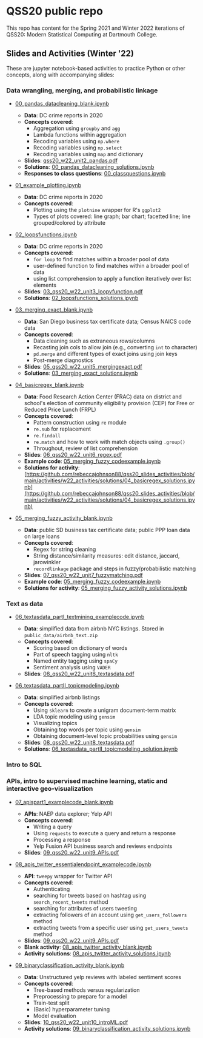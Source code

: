# QSS20 public repo

This repo has content for the Spring 2021 and Winter 2022 iterations of QSS20: Modern Statistical Computing at Dartmouth College.

## Slides and Activities (Winter '22)

These are jupyter notebook-based activities to practice Python or other concepts, along with accompanying slides:

### Data wrangling, merging, and probabilistic linkage

- [00_pandas_datacleaning_blank.ipynb](https://github.com/rebeccajohnson88/qss20_slides_activities/blob/main/activities/w22_activities/00_pandas_datacleaning_blank.ipynb)
  - **Data**: DC crime reports in 2020
  - **Concepts covered**:
    - Aggregation using `groupby` and `agg`
    - Lambda functions within aggregation
    - Recoding variables using `np.where`
    - Recoding variables using `np.select`
    - Recoding variables using `map` and dictionary
  - **Slides**: [qss20_w22_unit2_pandas.pdf](https://github.com/rebeccajohnson88/qss20_slides_activities/blob/main/slides/w22_slides/qss20_w22_unit2_pandas.pdf)
  - **Solutions**: [00_pandas_datacleaning_solutions.ipynb](https://github.com/rebeccajohnson88/qss20_slides_activities/blob/main/activities/w22_activities/solutions/00_pandas_datacleaning_solutions.ipynb)
  - **Responses to class questions**: [00_classquestions.ipynb](https://github.com/rebeccajohnson88/qss20_slides_activities/blob/main/activities/w22_activities/00_classquestions.ipynb)

- [01_example_plotting.ipynb](https://github.com/rebeccajohnson88/qss20_slides_activities/blob/main/activities/w22_activities/01_example_plotting.ipynb)
  - **Data**: DC crime reports in 2020
  - **Concepts covered**:
    - Plotting using the `plotnine` wrapper for R's `ggplot2`
    - Types of plots covered: line graph; bar chart; facetted line; line grouped/colored by attribute


- [02_loopsfunctions.ipynb](https://github.com/rebeccajohnson88/qss20_slides_activities/blob/main/activities/w22_activities/02_loopsfunctions.ipynb)
  - **Data**: DC crime reports in 2020
  - **Concepts covered**:
    - `for loop` to find matches within a broader pool of data
    - user-defined function to find matches within a broader pool of data
    - using list comprehension to apply a function iteratively over list elements 
   -  **Slides**: [03_qss20_w22_unit3_loopvfunction.pdf](https://github.com/rebeccajohnson88/qss20_slides_activities/blob/main/slides/w22_slides/03_qss20_w22_unit3_loopvfunction.pdf)
   -  **Solutions**: [02_loopsfunctions_solutions.ipynb](https://github.com/rebeccajohnson88/qss20_slides_activities/blob/main/activities/w22_activities/solutions/02_loopsfunctions_solutions.ipynb)


- [03_merging_exact_blank.ipynb](https://github.com/rebeccajohnson88/qss20_slides_activities/blob/main/activities/w22_activities/03_merging_exact_blank.ipynb)
  - **Data**: San Diego business tax certificate data; Census NAICS code data
  - **Concepts covered**:
    - Data cleaning such as extraneous rows/columns
    - Recasting join cols to allow join (e.g., converting `int` to character)
    - `pd.merge` and different types of exact joins using join keys
    - Post-merge diagnostics
   - **Slides**: [05_qss20_w22_unit5_mergingexact.pdf](https://github.com/rebeccajohnson88/qss20_slides_activities/blob/main/slides/w22_slides/05_qss20_w22_unit5_mergingexact.pdf)
   - **Solutions**: [03_merging_exact_solutions.ipynb](https://github.com/rebeccajohnson88/qss20_slides_activities/blob/main/activities/w22_activities/solutions/03_merging_exact_solutions.ipynb)


- [04_basicregex_blank.ipynb](https://github.com/rebeccajohnson88/qss20_slides_activities/blob/main/activities/w22_activities/04_basicregex_blank.ipynb)
   - **Data**: Food Research Action Center (FRAC) data on district and school's election of community eligibility provision (CEP) for Free or Reduced Price Lunch (FRPL)
   - **Concepts covered**: 
     - Pattern construction using `re` module
     - `re.sub` for replacement
     - `re.findall` 
     - `re.match` and how to work with match objects using `.group()`
     - Throughout, review of list comprehension 
    - **Slides**: [06_qss20_w22_unit6_regex.pdf](https://github.com/rebeccajohnson88/qss20_slides_activities/blob/main/slides/w22_slides/06_qss20_w22_unit6_regex.pdf)
    - **Example code**: [05_merging_fuzzy_codeexample.ipynb](https://github.com/rebeccajohnson88/qss20_slides_activities/blob/main/activities/w22_activities/solutions/05_merging_fuzzy_codeexample.ipynb)
  - **Solutions for activity**: [https://github.com/rebeccajohnson88/qss20_slides_activities/blob/main/activities/w22_activities/solutions/04_basicregex_solutions.ipynb](https://github.com/rebeccajohnson88/qss20_slides_activities/blob/main/activities/w22_activities/solutions/04_basicregex_solutions.ipynb)

- [05_merging_fuzzy_activity_blank.ipynb](https://github.com/rebeccajohnson88/qss20_slides_activities/blob/main/activities/w22_activities/05_merging_fuzzy_activity_blank.ipynb)
  - **Data**: public SD business tax certificate data; public PPP loan data on large loans
  - **Concepts covered**:
    - Regex for string cleaning
    - String distance/similarity measures: edit distance, jaccard, jarowinkler
    - `recordlinkage` package and steps in fuzzy/probabilistic matching
  - **Slides**: [07_qss20_w22_unit7_fuzzymatching.pdf](https://github.com/rebeccajohnson88/qss20_slides_activities/blob/main/slides/w22_slides/07_qss20_w22_unit7_fuzzymatching.pdf)
  - **Example code**: [05_merging_fuzzy_codeexample.ipynb](https://github.com/rebeccajohnson88/qss20_slides_activities/blob/main/activities/w22_activities/solutions/05_merging_fuzzy_codeexample.ipynb)
  - **Solutions for activity**: [05_merging_fuzzy_activity_solutions.ipynb](https://github.com/rebeccajohnson88/qss20_slides_activities/blob/main/activities/w22_activities/solutions/05_merging_fuzzy_activity_solutions.ipynb)

### Text as data

- [06_textasdata_partI_textmining_examplecode.ipynb](https://github.com/rebeccajohnson88/qss20_slides_activities/blob/main/activities/w22_activities/solutions/06_textasdata_partI_textmining_examplecode.ipynb)

  - **Data**: simplified data from airbnb NYC listings. Stored in `public_data/airbnb_text.zip`
  - **Concepts covered**:
    - Scoring based on dictionary of words
    - Part of speech tagging using `nltk`
    - Named entity tagging using `spaCy`
    - Sentiment analysis using `VADER`
   - **Slides**: [08_qss20_w22_unit8_textasdata.pdf](https://github.com/rebeccajohnson88/qss20_slides_activities/blob/main/slides/w22_slides/08_qss20_w22_unit8_textasdata.pdf)


- [06_textasdata_partII_topicmodeling.ipynb](https://github.com/rebeccajohnson88/qss20_slides_activities/blob/main/activities/w22_activities/06_textasdata_partII_topicmodeling.ipynb)
  - **Data**: simplified airbnb listings
  - **Concepts covered**:
    - Using `sklearn` to create a unigram document-term matrix
    - LDA topic modeling using `gensim`
    - Visualizing topics 
    - Obtaining top words per topic using `gensim`
    - Obtaining document-level topic probabilities using `gensim`
  - **Slides**: [08_qss20_w22_unit8_textasdata.pdf](https://github.com/rebeccajohnson88/qss20_slides_activities/blob/main/slides/w22_slides/08_qss20_w22_unit8_textasdata.pdf)
  - **Solutions**: [06_textasdata_partII_topicmodeling_solution.ipynb](https://github.com/rebeccajohnson88/qss20_slides_activities/blob/main/activities/w22_activities/solutions/06_textasdata_partII_topicmodeling_solution.ipynb)

### Intro to SQL




### APIs, intro to supervised machine learning, static and interactive geo-visualization 

- [07_apispart1_examplecode_blank.ipynb](https://github.com/rebeccajohnson88/qss20_slides_activities/blob/main/activities/w22_activities/07_apispart1_examplecode_blank.ipynb)

  - **APIs**: NAEP data explorer; Yelp API
  - **Concepts covered**:
    - Writing a query
    - Using `requests` to execute a query and return a response
    - Processing a response
    - Yelp Fusion API business search and reviews endpoints
  - **Slides**: [09_qss20_w22_unit9_APIs.pdf](https://github.com/rebeccajohnson88/qss20_slides_activities/blob/main/slides/w22_slides/09_qss20_w22_unit9_APIs.pdf)

- [08_apis_twitter_essentialendpoint_examplecode.ipynb](https://github.com/rebeccajohnson88/qss20_slides_activities/blob/main/activities/w22_activities/solutions/08_apis_twitter_essentialendpoint_examplecode.ipynb)
  - **API**: `tweepy` wrapper for Twitter API
  - **Concepts covered**:
    - Authenticating
    - searching for tweets based on hashtag using `search_recent_tweets` method
    - searching for attributes of users tweeting
    - extracting followers of an account using `get_users_followers` method
    - extracting tweets from a specific user using `get_users_tweets` method
   - **Slides**: [09_qss20_w22_unit9_APIs.pdf](https://github.com/rebeccajohnson88/qss20_slides_activities/blob/main/slides/w22_slides/09_qss20_w22_unit9_APIs.pdf)
   - **Blank activity**: [08_apis_twitter_activity_blank.ipynb](https://github.com/rebeccajohnson88/qss20_slides_activities/blob/main/activities/w22_activities/08_apis_twitter_activity_blank.ipynb)
   - **Activity solutions**: [08_apis_twitter_activity_solutions.ipynb](https://github.com/rebeccajohnson88/qss20_slides_activities/blob/main/activities/w22_activities/solutions/08_apis_twitter_activity_solutions.ipynb)

- [09_binaryclassification_activity_blank.ipynb](https://github.com/rebeccajohnson88/qss20_slides_activities/blob/main/activities/w22_activities/09_binaryclassification_activity_blank.ipynb)
  - **Data**: Unstructured yelp reviews with labeled sentiment scores 
  - **Concepts covered**:
    - Tree-based methods versus regularization
    - Preprocessing to prepare for a model
    - Train-test split
    - (Basic) hyperparameter tuning
    - Model evaluation
   - **Slides**: [10_qss20_w22_unit10_introML.pdf](https://github.com/rebeccajohnson88/qss20_slides_activities/blob/main/slides/w22_slides/10_qss20_w22_unit10_introML.pdf)
   - **Activity solutions**: [09_binaryclassification_activity_solutions.ipynb](https://github.com/rebeccajohnson88/qss20_slides_activities/blob/main/activities/w22_activities/solutions/09_binaryclassification_activity_solutions.ipynb)


